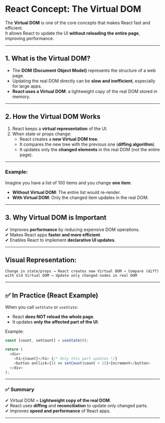 # React Concept: The Virtual DOM

The **Virtual DOM** is one of the core concepts that makes React fast and efficient.  
It allows React to update the UI **without reloading the entire page**, improving performance.

---

## **1. What is the Virtual DOM?**

- The **DOM (Document Object Model)** represents the structure of a web page.
- Updating the real DOM directly can be **slow and inefficient**, especially for large apps.
- **React uses a Virtual DOM**: a lightweight copy of the real DOM stored in memory.

---

## **2. How the Virtual DOM Works**

1. React keeps a **virtual representation** of the UI.
2. When state or props change:
   - React creates a **new Virtual DOM tree**.
   - It compares the new tree with the previous one (**diffing algorithm**).
   - It updates only the **changed elements** in the real DOM (not the entire page).

---

### Example:

Imagine you have a list of 100 items and you change **one item**:

- **Without Virtual DOM**: The entire list would re-render.
- **With Virtual DOM**: Only the changed item updates in the real DOM.

---

## **3. Why Virtual DOM is Important**

✔ Improves **performance** by reducing expensive DOM operations.  
✔ Makes React apps **faster and more efficient**.  
✔ Enables React to implement **declarative UI updates**.

---

## Visual Representation:

```
Change in state/props → React creates new Virtual DOM → Compare (diff) with old Virtual DOM → Update only changed nodes in real DOM
```

---

## ✅ In Practice (React Example)

When you call `setState` or `useState`:

- React **does NOT reload the whole page**.
- It updates **only the affected part of the UI**.

Example:

```javascript
const [count, setCount] = useState(0);

return (
  <div>
    <h1>{count}</h1> {/* Only this part updates */}
    <button onClick={() => setCount(count + 1)}>Increment</button>
  </div>
);
```

---

### ✅ Summary

✔ Virtual DOM = **Lightweight copy of the real DOM**.  
✔ React uses **diffing** and **reconciliation** to update only changed parts.  
✔ Improves **speed and performance** of React apps.

---

